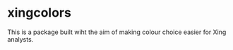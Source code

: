 # xingcolors

This is a package built wiht the aim of making colour choice easier for Xing analysts.

